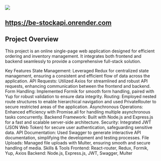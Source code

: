 ## <img src="stock-app-gif.gif"> <br/>


## https://be-stockapi.onrender.com


 ## Project Overview
This project is an online single-page web application designed for efficient ordering and inventory management. It integrates both frontend and backend seamlessly to provide a comprehensive full-stack solution.

Key Features
State Management: Leveraged Redux for centralized state management, ensuring a consistent and efficient flow of data across the application.
API Requests: Utilized Axios for streamlined and robust API requests, enhancing communication between the frontend and backend.
Form Handling: Implemented Formik for smooth form handling, paired with Yup for robust validation to ensure data integrity.
Routing: Employed nested route structures to enable hierarchical navigation and used PrivateRouter to secure restricted areas of the application.
Asynchronous Operations: Enhanced efficiency with Promise.all for handling multiple asynchronous tasks concurrently.
Backend
Framework: Built with Node.js and Express.js for a fast and scalable server-side architecture.
Security: Integrated JWT (JSON Web Token) for secure user authentication, safeguarding sensitive data.
API Documentation: Used Swagger to generate interactive API documentation, simplifying the development and testing processes.
File Uploads: Managed file uploads with Multer, ensuring smooth and secure handling of media.
Skills & Tools
Frontend: React-router, Redux, Formik, Yup, Axios
Backend: Node.js, Express.js, JWT, Swagger, Multer

